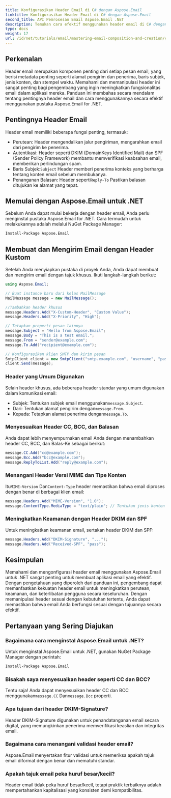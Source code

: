 ```yaml
---
title: Konfigurasikan Header Email di C# dengan Aspose.Email
linktitle: Konfigurasikan Header Email di C# dengan Aspose.Email
second_title: API Pemrosesan Email Aspose.Email .NET
description: Temukan cara efektif menggunakan header email di C# dengan Aspose.Email. Panduan komprehensif ini membahas pentingnya header email untuk perutean, autentikasi, dan keamanan yang ditingkatkan.
type: docs
weight: 17
url: /id/net/tutorials/email/mastering-email-composition-and-creation/configure-email-headers-in-csharp/
---
```

## Perkenalan

Header email merupakan komponen penting dari setiap pesan email, yang berisi metadata penting seperti alamat pengirim dan penerima, baris subjek, jenis konten, dan stempel waktu. Memahami dan memanipulasi header ini sangat penting bagi pengembang yang ingin meningkatkan fungsionalitas email dalam aplikasi mereka. Panduan ini membahas secara mendalam tentang pentingnya header email dan cara menggunakannya secara efektif menggunakan pustaka Aspose.Email for .NET.

## Pentingnya Header Email

Header email memiliki beberapa fungsi penting, termasuk:

- Perutean: Header mengendalikan jalur pengiriman, mengarahkan email dari pengirim ke penerima.
- Autentikasi: Header seperti DKIM (DomainKeys Identified Mail) dan SPF (Sender Policy Framework) membantu memverifikasi keabsahan email, memberikan perlindungan spam.
-  Baris Subjek:`Subject` Header memberi penerima konteks yang berharga tentang konten email sebelum membukanya.
-  Penanganan Balasan: Header seperti`Reply-To` Pastikan balasan ditujukan ke alamat yang tepat.

## Memulai dengan Aspose.Email untuk .NET

Sebelum Anda dapat mulai bekerja dengan header email, Anda perlu menginstal pustaka Aspose.Email for .NET. Cara termudah untuk melakukannya adalah melalui NuGet Package Manager:

```bash
Install-Package Aspose.Email
```

## Membuat dan Mengirim Email dengan Header Kustom

Setelah Anda menyiapkan pustaka di proyek Anda, Anda dapat membuat dan mengirim email dengan tajuk khusus. Ikuti langkah-langkah berikut:

```csharp
using Aspose.Email;

// Buat instance baru dari kelas MailMessage
MailMessage message = new MailMessage();

//Tambahkan header khusus
message.Headers.Add("X-Custom-Header", "Custom Value");
message.Headers.Add("X-Priority", "High");

// Tetapkan properti pesan lainnya
message.Subject = "Hello from Aspose.Email";
message.Body = "This is a test email.";
message.From = "sender@example.com";
message.To.Add("recipient@example.com");

// Konfigurasikan klien SMTP dan kirim pesan
SmtpClient client = new SmtpClient("smtp.example.com", "username", "password");
client.Send(message);
```

### Header yang Umum Digunakan

Selain header khusus, ada beberapa header standar yang umum digunakan dalam komunikasi email:

-  Subjek: Tentukan subjek email menggunakan`message.Subject`.
-  Dari: Tentukan alamat pengirim dengan`message.From`.
-  Kepada: Tetapkan alamat penerima dengan`message.To`.

### Menyesuaikan Header CC, BCC, dan Balasan

Anda dapat lebih menyempurnakan email Anda dengan menambahkan header CC, BCC, dan Balas-Ke sebagai berikut:

```csharp
message.CC.Add("cc@example.com");
message.Bcc.Add("bcc@example.com");
message.ReplyToList.Add("reply@example.com");
```

### Menangani Header Versi MIME dan Tipe Konten

 Itu`MIME-Version` Dan`Content-Type` header memastikan bahwa email diproses dengan benar di berbagai klien email:

```csharp
message.Headers.Add("MIME-Version", "1.0");
message.ContentType.MediaType = "text/plain"; // Tentukan jenis konten
```

### Meningkatkan Keamanan dengan Header DKIM dan SPF

Untuk meningkatkan keamanan email, sertakan header DKIM dan SPF:

```csharp
message.Headers.Add("DKIM-Signature", "...");
message.Headers.Add("Received-SPF", "pass");
```

## Kesimpulan

Memahami dan mengonfigurasi header email menggunakan Aspose.Email untuk .NET sangat penting untuk membuat aplikasi email yang efektif. Dengan pengetahuan yang diperoleh dari panduan ini, pengembang dapat memanfaatkan kekuatan header email untuk meningkatkan perutean, keamanan, dan keterlibatan pengguna secara keseluruhan. Dengan memanipulasi header sesuai dengan kebutuhan tertentu, Anda dapat memastikan bahwa email Anda berfungsi sesuai dengan tujuannya secara efektif.

## Pertanyaan yang Sering Diajukan

### Bagaimana cara menginstal Aspose.Email untuk .NET?

Untuk menginstal Aspose.Email untuk .NET, gunakan NuGet Package Manager dengan perintah:
```bash
Install-Package Aspose.Email
```

### Bisakah saya menyesuaikan header seperti CC dan BCC?

 Tentu saja! Anda dapat menyesuaikan header CC dan BCC menggunakan`message.CC` Dan`message.Bcc` properti.

### Apa tujuan dari header DKIM-Signature?

Header DKIM-Signature digunakan untuk penandatanganan email secara digital, yang memungkinkan penerima memverifikasi keaslian dan integritas email.

### Bagaimana cara menangani validasi header email?

Aspose.Email menyertakan fitur validasi untuk memeriksa apakah tajuk email diformat dengan benar dan mematuhi standar.

### Apakah tajuk email peka huruf besar/kecil?

Header email tidak peka huruf besar/kecil, tetapi praktik terbaiknya adalah mempertahankan kapitalisasi yang konsisten demi kompatibilitas.